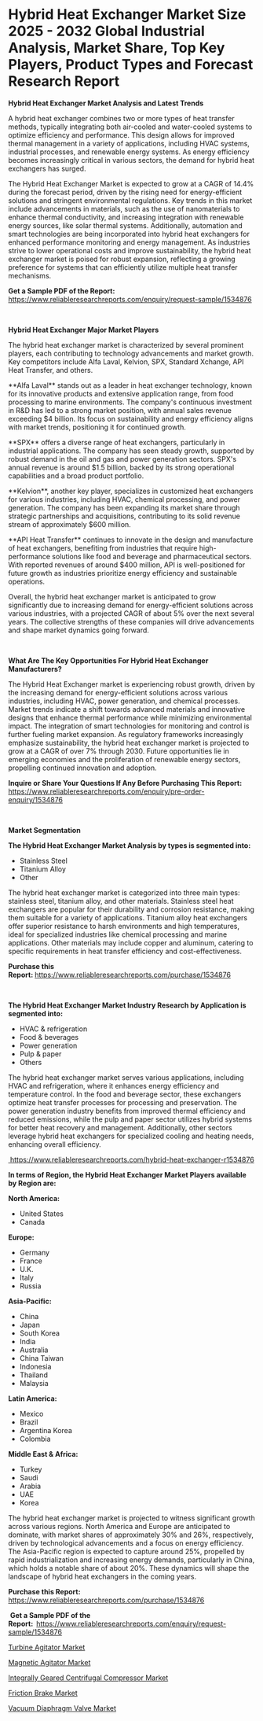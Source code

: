 <p><h1>Hybrid Heat Exchanger Market Size 2025 - 2032 Global Industrial Analysis, Market Share, Top Key Players, Product Types and Forecast Research Report</h1></p><p><strong>Hybrid Heat Exchanger Market Analysis and Latest Trends</strong></p>
<p><p>A hybrid heat exchanger combines two or more types of heat transfer methods, typically integrating both air-cooled and water-cooled systems to optimize efficiency and performance. This design allows for improved thermal management in a variety of applications, including HVAC systems, industrial processes, and renewable energy systems. As energy efficiency becomes increasingly critical in various sectors, the demand for hybrid heat exchangers has surged.</p><p>The Hybrid Heat Exchanger Market is expected to grow at a CAGR of 14.4% during the forecast period, driven by the rising need for energy-efficient solutions and stringent environmental regulations. Key trends in this market include advancements in materials, such as the use of nanomaterials to enhance thermal conductivity, and increasing integration with renewable energy sources, like solar thermal systems. Additionally, automation and smart technologies are being incorporated into hybrid heat exchangers for enhanced performance monitoring and energy management. As industries strive to lower operational costs and improve sustainability, the hybrid heat exchanger market is poised for robust expansion, reflecting a growing preference for systems that can efficiently utilize multiple heat transfer mechanisms.</p></p>
<p><strong>Get a Sample PDF of the Report:&nbsp;</strong> <a href="https://www.reliableresearchreports.com/enquiry/request-sample/1534876?utm_campaign=120&utm_medium=2&utm_source=Github&utm_content=ia&utm_term=08042025&utm_id=hybrid-heat-exchanger">https://www.reliableresearchreports.com/enquiry/request-sample/1534876</a></p>
<p>&nbsp;</p>
<p><strong>Hybrid Heat Exchanger Major Market Players</strong></p>
<p><p>The hybrid heat exchanger market is characterized by several prominent players, each contributing to technology advancements and market growth. Key competitors include Alfa Laval, Kelvion, SPX, Standard Xchange, API Heat Transfer, and others. </p><p>**Alfa Laval** stands out as a leader in heat exchanger technology, known for its innovative products and extensive application range, from food processing to marine environments. The company's continuous investment in R&D has led to a strong market position, with annual sales revenue exceeding $4 billion. Its focus on sustainability and energy efficiency aligns with market trends, positioning it for continued growth.</p><p>**SPX** offers a diverse range of heat exchangers, particularly in industrial applications. The company has seen steady growth, supported by robust demand in the oil and gas and power generation sectors. SPX's annual revenue is around $1.5 billion, backed by its strong operational capabilities and a broad product portfolio.</p><p>**Kelvion**, another key player, specializes in customized heat exchangers for various industries, including HVAC, chemical processing, and power generation. The company has been expanding its market share through strategic partnerships and acquisitions, contributing to its solid revenue stream of approximately $600 million.</p><p>**API Heat Transfer** continues to innovate in the design and manufacture of heat exchangers, benefiting from industries that require high-performance solutions like food and beverage and pharmaceutical sectors. With reported revenues of around $400 million, API is well-positioned for future growth as industries prioritize energy efficiency and sustainable operations.</p><p>Overall, the hybrid heat exchanger market is anticipated to grow significantly due to increasing demand for energy-efficient solutions across various industries, with a projected CAGR of about 5% over the next several years. The collective strengths of these companies will drive advancements and shape market dynamics going forward.</p></p>
<p>&nbsp;</p>
<p><strong>What Are The Key Opportunities For Hybrid Heat Exchanger Manufacturers?</strong></p>
<p><p>The Hybrid Heat Exchanger market is experiencing robust growth, driven by the increasing demand for energy-efficient solutions across various industries, including HVAC, power generation, and chemical processes. Market trends indicate a shift towards advanced materials and innovative designs that enhance thermal performance while minimizing environmental impact. The integration of smart technologies for monitoring and control is further fueling market expansion. As regulatory frameworks increasingly emphasize sustainability, the hybrid heat exchanger market is projected to grow at a CAGR of over 7% through 2030. Future opportunities lie in emerging economies and the proliferation of renewable energy sectors, propelling continued innovation and adoption.</p></p>
<p><strong>Inquire or Share Your Questions If Any Before Purchasing This Report:</strong> <a href="https://www.reliableresearchreports.com/enquiry/pre-order-enquiry/1534876?utm_campaign=120&utm_medium=2&utm_source=Github&utm_content=ia&utm_term=08042025&utm_id=hybrid-heat-exchanger">https://www.reliableresearchreports.com/enquiry/pre-order-enquiry/1534876</a></p>
<p>&nbsp;</p>
<p><strong>Market Segmentation</strong></p>
<p><strong>The Hybrid Heat Exchanger Market Analysis by types is segmented into:</strong></p>
<p><ul><li>Stainless Steel</li><li>Titanium Alloy</li><li>Other</li></ul></p>
<p><p>The hybrid heat exchanger market is categorized into three main types: stainless steel, titanium alloy, and other materials. Stainless steel heat exchangers are popular for their durability and corrosion resistance, making them suitable for a variety of applications. Titanium alloy heat exchangers offer superior resistance to harsh environments and high temperatures, ideal for specialized industries like chemical processing and marine applications. Other materials may include copper and aluminum, catering to specific requirements in heat transfer efficiency and cost-effectiveness.</p></p>
<p><strong>Purchase this Report:&nbsp;</strong><a href="https://www.reliableresearchreports.com/purchase/1534876?utm_campaign=120&utm_medium=2&utm_source=Github&utm_content=ia&utm_term=08042025&utm_id=hybrid-heat-exchanger">https://www.reliableresearchreports.com/purchase/1534876</a></p>
<p>&nbsp;</p>
<p><strong>The Hybrid Heat Exchanger Market Industry Research by Application is segmented into:</strong></p>
<p><ul><li>HVAC & refrigeration</li><li>Food & beverages</li><li>Power generation</li><li>Pulp & paper</li><li>Others</li></ul></p>
<p><p>The hybrid heat exchanger market serves various applications, including HVAC and refrigeration, where it enhances energy efficiency and temperature control. In the food and beverage sector, these exchangers optimize heat transfer processes for processing and preservation. The power generation industry benefits from improved thermal efficiency and reduced emissions, while the pulp and paper sector utilizes hybrid systems for better heat recovery and management. Additionally, other sectors leverage hybrid heat exchangers for specialized cooling and heating needs, enhancing overall efficiency.</p></p>
<p><a href="https://www.reliableresearchreports.com/hybrid-heat-exchanger-r1534876?utm_campaign=120&utm_medium=2&utm_source=Github&utm_content=ia&utm_term=08042025&utm_id=hybrid-heat-exchanger">&nbsp;https://www.reliableresearchreports.com/hybrid-heat-exchanger-r1534876</a></p>
<p><strong>In terms of Region, the Hybrid Heat Exchanger Market Players available by Region are:</strong></p>
<p>
    <p> <strong> North America: </strong>
        <ul>
            <li>United States</li>
            <li>Canada</li>
        </ul>
        </p> 
    <p> <strong> Europe: </strong>
        <ul>
            <li>Germany</li>
            <li>France</li>
            <li>U.K.</li>
            <li>Italy</li>
            <li>Russia</li>
        </ul>
        </p> 
    <p> <strong> Asia-Pacific: </strong>
        <ul>
            <li>China</li>
            <li>Japan</li>
            <li>South Korea</li>
            <li>India</li>
            <li>Australia</li>
            <li>China Taiwan</li>
            <li>Indonesia</li>
            <li>Thailand</li>
            <li>Malaysia</li>
        </ul>
        </p> 
    <p> <strong> Latin America: </strong>
        <ul>
            <li>Mexico</li>
            <li>Brazil</li>
            <li>Argentina Korea</li>
            <li>Colombia</li>
        </ul>
        </p> 
    <p> <strong> Middle East & Africa: </strong>
        <ul>
            <li>Turkey</li>
            <li>Saudi</li>
            <li>Arabia</li>
            <li>UAE</li>
            <li>Korea</li>
        </ul>
    </p>
    </p>
<p><p>The hybrid heat exchanger market is projected to witness significant growth across various regions. North America and Europe are anticipated to dominate, with market shares of approximately 30% and 26%, respectively, driven by technological advancements and a focus on energy efficiency. The Asia-Pacific region is expected to capture around 25%, propelled by rapid industrialization and increasing energy demands, particularly in China, which holds a notable share of about 20%. These dynamics will shape the landscape of hybrid heat exchangers in the coming years.</p></p>
<p><strong>Purchase this Report: </strong><a href="https://www.reliableresearchreports.com/purchase/1534876?utm_campaign=120&utm_medium=2&utm_source=Github&utm_content=ia&utm_term=08042025&utm_id=hybrid-heat-exchanger">https://www.reliableresearchreports.com/purchase/1534876</a></p>
<p>&nbsp;<strong>Get a Sample PDF of the Report:&nbsp;&nbsp;</strong><a href="https://www.reliableresearchreports.com/enquiry/request-sample/1534876?utm_campaign=120&utm_medium=2&utm_source=Github&utm_content=ia&utm_term=08042025&utm_id=hybrid-heat-exchanger">https://www.reliableresearchreports.com/enquiry/request-sample/1534876</a></p>
<p><strong></strong></p>
<p><p><a href="https://github.com/maclarensidney/Market-Research-Report-List-1/blob/main/turbine-agitator-market.md?utm_campaign=120&utm_medium=2&utm_source=Github&utm_content=ia&utm_term=08042025&utm_id=hybrid-heat-exchanger">Turbine Agitator Market</a></p><p><a href="https://github.com/ovtkosle/Market-Research-Report-List-1/blob/main/magnetic-agitator-market.md?utm_campaign=120&utm_medium=2&utm_source=Github&utm_content=ia&utm_term=08042025&utm_id=hybrid-heat-exchanger">Magnetic Agitator Market</a></p><p><a href="https://github.com/nabadeneme/Market-Research-Report-List-1/blob/main/integrally-geared-centrifugal-compressor-market.md?utm_campaign=120&utm_medium=2&utm_source=Github&utm_content=ia&utm_term=08042025&utm_id=hybrid-heat-exchanger">Integrally Geared Centrifugal Compressor Market</a></p><p><a href="https://github.com/vitrilaoire/Market-Research-Report-List-1/blob/main/friction-brake-market.md?utm_campaign=120&utm_medium=2&utm_source=Github&utm_content=ia&utm_term=08042025&utm_id=hybrid-heat-exchanger">Friction Brake Market</a></p><p><a href="https://github.com/ngozudapshi/Market-Research-Report-List-1/blob/main/vacuum-diaphragm-valve-market.md?utm_campaign=120&utm_medium=2&utm_source=Github&utm_content=ia&utm_term=08042025&utm_id=hybrid-heat-exchanger">Vacuum Diaphragm Valve Market</a></p></p>